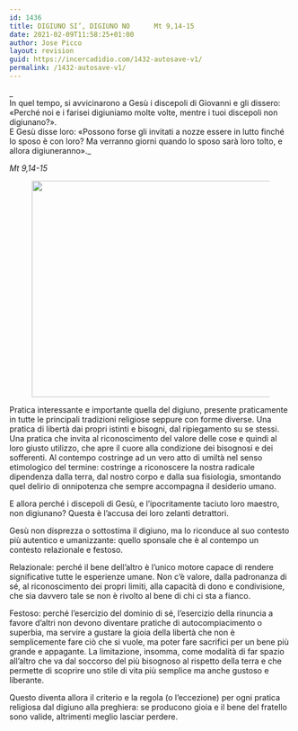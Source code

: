 ```yaml
---
id: 1436
title: DIGIUNO SI’, DIGIUNO NO		Mt 9,14-15
date: 2021-02-09T11:58:25+01:00
author: Jose Picco
layout: revision
guid: https://incercadidio.com/1432-autosave-v1/
permalink: /1432-autosave-v1/
---
```

_  
In quel tempo, si avvicinarono a Gesù i discepoli di Giovanni e gli dissero: «Perché noi e i farisei digiuniamo molte volte, mentre i tuoi discepoli non digiunano?».  
E Gesù disse loro: «Possono forse gli invitati a nozze essere in lutto finché lo sposo è con loro? Ma verranno giorni quando lo sposo sarà loro tolto, e allora digiuneranno»._

<p class="has-text-align-right">
  <em>Mt 9,14-15</em>
</p><figure class="wp-block-image size-large is-resized">

<img src="https://incercadidio.com/wp-content/uploads/2021/02/12.jpg" alt="" class="wp-image-1434" width="816" height="385" srcset="https://incercadidio.com/wp-content/uploads/2021/02/12.jpg 422w, https://incercadidio.com/wp-content/uploads/2021/02/12-300x141.jpg 300w" sizes="(max-width: 816px) 100vw, 816px" /> </figure> 

Pratica interessante e importante quella del digiuno, presente praticamente in tutte le principali tradizioni religiose seppure con forme diverse. Una pratica di libertà dai propri istinti e bisogni, dal ripiegamento su se stessi. Una pratica che invita al riconoscimento del valore delle cose e quindi al loro giusto utilizzo, che apre il cuore alla condizione dei bisognosi e dei sofferenti. Al contempo costringe ad un vero atto di umiltà nel senso etimologico del termine: costringe a riconoscere la nostra radicale dipendenza dalla terra, dal nostro corpo e dalla sua fisiologia, smontando quel delirio di onnipotenza che sempre accompagna il desiderio umano.

E allora perché i discepoli di Gesù, e l’ipocritamente taciuto loro maestro, non digiunano? Questa è l’accusa dei loro zelanti detrattori.

Gesù non disprezza o sottostima il digiuno, ma lo riconduce al suo contesto più autentico e umanizzante: quello sponsale che è al contempo un contesto relazionale e festoso.

Relazionale: perché il bene dell’altro è l’unico motore capace di rendere significative tutte le esperienze umane. Non c’è valore, dalla padronanza di sé, al riconoscimento dei propri limiti, alla capacità di dono e condivisione, che sia davvero tale se non è rivolto al bene di chi ci sta a fianco. 

Festoso: perché l’esercizio del dominio di sé, l’esercizio della rinuncia a favore d’altri non devono diventare pratiche di autocompiacimento o superbia, ma servire a gustare la gioia della libertà che non è semplicemente fare ciò che si vuole, ma poter fare sacrifici per un bene più grande e appagante. La limitazione, insomma, come modalità di far spazio all’altro che va dal soccorso del più bisognoso al rispetto della terra e che permette di scoprire uno stile di vita più semplice ma anche gustoso e liberante.

Questo diventa allora il criterio e la regola (o l’eccezione) per ogni pratica religiosa dal digiuno alla preghiera: se producono gioia e il bene del fratello sono valide, altrimenti meglio lasciar perdere.